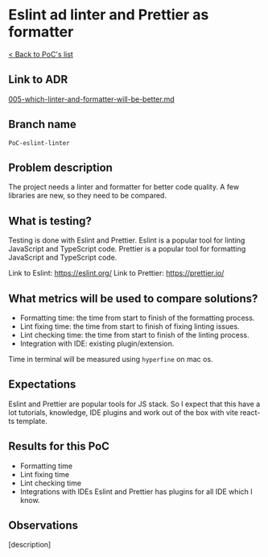# Eslint ad linter and Prettier as formatter 
[< Back to PoC's list](README.md)

## Link to ADR
[005-which-linter-and-formatter-will-be-better.md](../ADR/005-which-linter-and-formatter-will-be-better.md)

## Branch name
`PoC-eslint-linter`

## Problem description
The project needs a linter and formatter for better code quality. A few libraries are new, so they need to be compared.

## What is testing?
Testing is done with Eslint and Prettier.
Eslint is a popular tool for linting JavaScript and TypeScript code.
Prettier is a popular tool for formatting JavaScript and TypeScript code.

Link to Eslint: https://eslint.org/
Link to Prettier: https://prettier.io/

## What metrics will be used to compare solutions?
- Formatting time: the time from start to finish of the formatting process.
- Lint fixing time: the time from start to finish of fixing linting issues.
- Lint checking time: the time from start to finish of the linting process.
- Integration with IDE: existing plugin/extension.

Time in terminal will be measured using `hyperfine`  on mac os.

## Expectations
Eslint and Prettier are popular tools for JS stack. So I expect that this have a lot tutorials, knowledge, IDE plugins and work out of the box with vite react-ts template.

## Results for this PoC
- Formatting time
- Lint fixing time
- Lint checking time
- Integrations with IDEs
Eslint and Prettier has plugins for all IDE which I know.

## Observations
[description]
